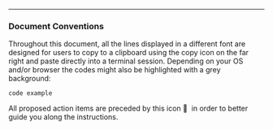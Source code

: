 ___
### Document Conventions

Throughout this document, all the lines displayed in a different font are designed for users to copy to a clipboard using the copy icon on the far right and paste directly into a terminal session. Depending on your OS and/or browser the codes might also be highlighted with a grey background:

```
code example
```

All proposed action items are preceded by this icon&nbsp;🔴 &nbsp;in order to better guide you along the instructions.
